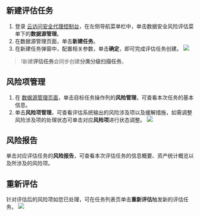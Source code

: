 
## 新建评估任务
1. 登录 [云访问安全代理控制台](https://console.cloud.tencent.com/casb)，在左侧导航菜单栏中，单击数据安全风险评估菜单下的**数据源管理**。
2. 在数据源管理页面，单击**新建任务**。
3. 在新建任务弹窗中，配置相关参数，单击**确定**，即可完成评估任务创建。
![](https://qcloudimg.tencent-cloud.cn/raw/58637a6a57da9f99b83cec5d0b7a1478.png)
>!新建**评估任务**会同步创建**分类分级扫描任务**。

## 风险项管理
1. 在 [数据源管理页面]()，单击目标任务操作列的**风险管理**，可查看本次任务的基本信息。
2. 单击**风险项管理**，可查看评估系统输出的风险涉及项以及缓解措施，如需调整风险涉及项的处理状态可单击对应**风险项**进行状态调整。
![](https://qcloudimg.tencent-cloud.cn/raw/035ee7cb66a5e9e8f6297f333dadc7f8.png)

## 风险报告
单击对应评估任务的**风险报告**，可查看本次评估任务的信息概要、资产统计概览以及所涉及的风险项。

## 重新评估
针对评估后的风险项如您已处理，可在任务列表页单击**重新评估**触发新的评估任务。
![](https://qcloudimg.tencent-cloud.cn/raw/fcbd1b0d5cb88299dfb4139471ae91a1.png)
